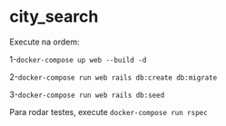 # city_search

Execute na ordem:

1-`docker-compose up web --build -d`

2-`docker-compose run web rails db:create db:migrate`

3-`docker-compose run web rails db:seed`


Para rodar testes, execute `docker-compose run rspec`
